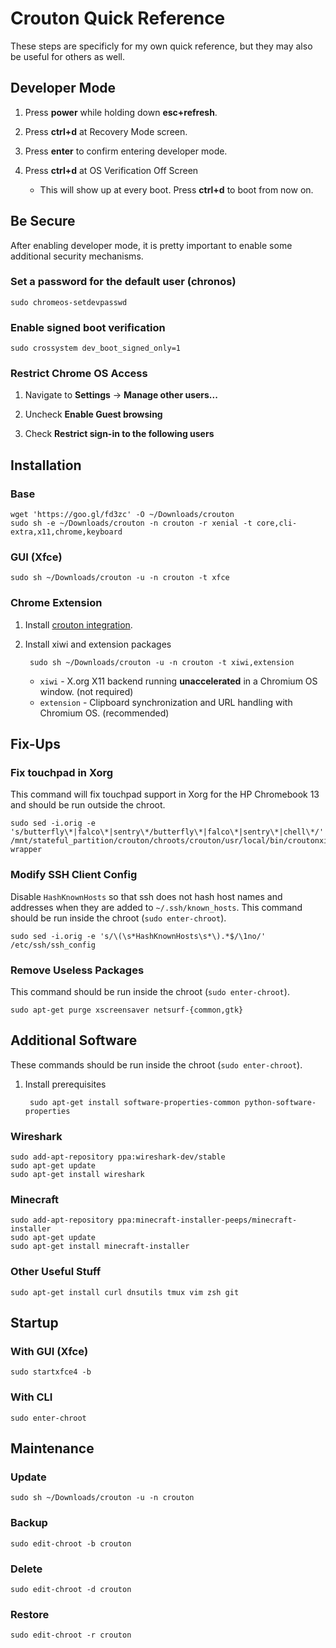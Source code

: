 # Crouton Quick Reference

These steps are specificly for my own quick reference, but they may also be useful for others as well.

## Developer Mode

1. Press **power** while holding down **esc+refresh**.

1. Press **ctrl+d** at Recovery Mode screen.

1. Press **enter** to confirm entering developer mode.

1. Press **ctrl+d** at OS Verification Off Screen

    * This will show up at every boot.  Press **ctrl+d** to boot from now on.

## Be Secure

After enabling developer mode, it is pretty important to enable some additional security mechanisms.

### Set a password for the default user (chronos)

	sudo chromeos-setdevpasswd

### Enable signed boot verification

	sudo crossystem dev_boot_signed_only=1

### Restrict Chrome OS Access

1. Navigate to **Settings** -> **Manage other users...**

1. Uncheck **Enable Guest browsing**

1. Check **Restrict sign-in to the following users**

## Installation

### Base

	wget 'https://goo.gl/fd3zc' -O ~/Downloads/crouton
	sudo sh -e ~/Downloads/crouton -n crouton -r xenial -t core,cli-extra,x11,chrome,keyboard

### GUI (Xfce)

	sudo sh ~/Downloads/crouton -u -n crouton -t xfce

### Chrome Extension

1. Install [crouton integration](https://chrome.google.com/webstore/detail/crouton-integration/gcpneefbbnfalgjniomfjknbcgkbijom).

1. Install xiwi and extension packages

		sudo sh ~/Downloads/crouton -u -n crouton -t xiwi,extension

	* `xiwi` - X.org X11 backend running **unaccelerated** in a Chromium OS window. (not required)
	* `extension` - Clipboard synchronization and URL handling with Chromium OS. (recommended)

## Fix-Ups

### Fix touchpad in Xorg

This command will fix touchpad support in Xorg for the HP Chromebook 13 and should be run outside the chroot.

	sudo sed -i.orig -e 's/butterfly\*|falco\*|sentry\*/butterfly\*|falco\*|sentry\*|chell\*/' /mnt/stateful_partition/crouton/chroots/crouton/usr/local/bin/croutonxinitrc-wrapper

### Modify SSH Client Config

Disable `HashKnownHosts` so that ssh does not hash host names and addresses when they are added to `~/.ssh/known_hosts`.  This command should be run inside the chroot (`sudo enter-chroot`).

	sudo sed -i.orig -e 's/\(\s*HashKnownHosts\s*\).*$/\1no/' /etc/ssh/ssh_config

### Remove Useless Packages

This command should be run inside the chroot (`sudo enter-chroot`).

	sudo apt-get purge xscreensaver netsurf-{common,gtk}

## Additional Software

These commands should be run inside the chroot (`sudo enter-chroot`).

1. Install prerequisites

		sudo apt-get install software-properties-common python-software-properties

### Wireshark

	sudo add-apt-repository ppa:wireshark-dev/stable
	sudo apt-get update
	sudo apt-get install wireshark

### Minecraft

	sudo add-apt-repository ppa:minecraft-installer-peeps/minecraft-installer
	sudo apt-get update
	sudo apt-get install minecraft-installer

### Other Useful Stuff

	sudo apt-get install curl dnsutils tmux vim zsh git

## Startup

### With GUI (Xfce)

	sudo startxfce4 -b

### With CLI
	
	sudo enter-chroot

## Maintenance

### Update

	sudo sh ~/Downloads/crouton -u -n crouton

### Backup

	sudo edit-chroot -b crouton

### Delete

	sudo edit-chroot -d crouton

### Restore

	sudo edit-chroot -r crouton
